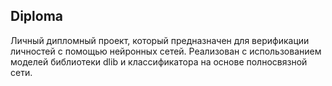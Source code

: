 ## Diploma  
Личный дипломный проект, который предназначен для верификации личностей с помощью нейронных сетей. Реализован с использованием моделей библиотеки dlib и 
классификатора на основе полносвязной сети.
